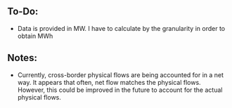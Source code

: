 ## To-Do:
- Data is provided in MW. I have to calculate by the granularity in order to obtain MWh

## Notes:
- Currently, cross-border physical flows are being accounted for in a net way. It appears that often, net flow matches the physical flows. However, this could be improved in the future to account for the actual physical flows.